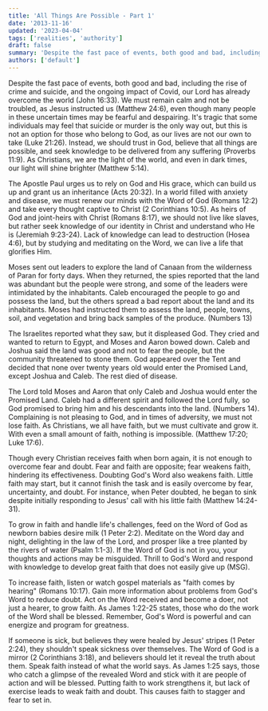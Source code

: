 ```yaml
---
title: 'All Things Are Possible - Part 1'
date: '2013-11-16'
updated: '2023-04-04'
tags: ['realities', 'authority']
draft: false
summary: 'Despite the fast pace of events, both good and bad, including the rise of crime and suicide, and the ongoing impact of Covid, our Lord has already overcome the world (John 16:33).'
authors: ['default']
---
```


Despite the fast pace of events, both good and bad, including the rise of crime and suicide, and the ongoing impact of Covid, our Lord has already overcome the world (John 16:33). We must remain calm and not be troubled, as Jesus instructed us (Matthew 24:6), even though many people in these uncertain times may be fearful and despairing. It's tragic that some individuals may feel that suicide or murder is the only way out, but this is not an option for those who belong to God, as our lives are not our own to take (Luke 21:26). Instead, we should trust in God, believe that all things are possible, and seek knowledge to be delivered from any suffering (Proverbs 11:9). As Christians, we are the light of the world, and even in dark times, our light will shine brighter (Matthew 5:14).

The Apostle Paul urges us to rely on God and His grace, which can build us up and grant us an inheritance (Acts 20:32). In a world filled with anxiety and disease, we must renew our minds with the Word of God (Romans 12:2) and take every thought captive to Christ (2 Corinthians 10:5). As heirs of God and joint-heirs with Christ (Romans 8:17), we should not live like slaves, but rather seek knowledge of our identity in Christ and understand who He is (Jeremiah 9:23-24). Lack of knowledge can lead to destruction (Hosea 4:6), but by studying and meditating on the Word, we can live a life that glorifies Him.

Moses sent out leaders to explore the land of Canaan from the wilderness of Paran for forty days. When they returned, the spies reported that the land was abundant but the people were strong, and some of the leaders were intimidated by the inhabitants. Caleb encouraged the people to go and possess the land, but the others spread a bad report about the land and its inhabitants. Moses had instructed them to assess the land, people, towns, soil, and vegetation and bring back samples of the produce. (Numbers 13)

The Israelites reported what they saw, but it displeased God. They cried and wanted to return to Egypt, and Moses and Aaron bowed down. Caleb and Joshua said the land was good and not to fear the people, but the community threatened to stone them. God appeared over the Tent and decided that none over twenty years old would enter the Promised Land, except Joshua and Caleb. The rest died of disease.

The Lord told Moses and Aaron that only Caleb and Joshua would enter the Promised Land. Caleb had a different spirit and followed the Lord fully, so God promised to bring him and his descendants into the land. (Numbers 14). Complaining is not pleasing to God, and in times of adversity, we must not lose faith. As Christians, we all have faith, but we must cultivate and grow it. With even a small amount of faith, nothing is impossible. (Matthew 17:20; Luke 17:6).

Though every Christian receives faith when born again, it is not enough to overcome fear and doubt. Fear and faith are opposite; fear weakens faith, hindering its effectiveness. Doubting God's Word also weakens faith. Little faith may start, but it cannot finish the task and is easily overcome by fear, uncertainty, and doubt. For instance, when Peter doubted, he began to sink despite initially responding to Jesus' call with his little faith (Matthew 14:24-31).

To grow in faith and handle life's challenges, feed on the Word of God as newborn babies desire milk (1 Peter 2:2). Meditate on the Word day and night, delighting in the law of the Lord, and prosper like a tree planted by the rivers of water (Psalm 1:1-3). If the Word of God is not in you, your thoughts and actions may be misguided. Thrill to God's Word and respond with knowledge to develop great faith that does not easily give up (MSG).

To increase faith, listen or watch gospel materials as "faith comes by hearing" (Romans 10:17). Gain more information about problems from God's Word to reduce doubt. Act on the Word received and become a doer, not just a hearer, to grow faith. As James 1:22-25 states, those who do the work of the Word shall be blessed. Remember, God's Word is powerful and can energize and program for greatness.

If someone is sick, but believes they were healed by Jesus' stripes (1 Peter 2:24), they shouldn't speak sickness over themselves. The Word of God is a mirror (2 Corinthians 3:18), and believers should let it reveal the truth about them. Speak faith instead of what the world says. As James 1:25 says, those who catch a glimpse of the revealed Word and stick with it are people of action and will be blessed. Putting faith to work strengthens it, but lack of exercise leads to weak faith and doubt. This causes faith to stagger and fear to set in.
